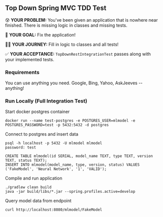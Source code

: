 ## Top Down Spring MVC TDD Test
:cold_sweat: **YOUR PROBLEM:** You've been given an application that is nowhere near finished. There is missing logic in classes and missing tests.

:facepunch: **YOUR GOAL:** Fix the application!

:man_student: **YOUR JOURNEY:** Fill in logic to classes and all tests!

:white_check_mark: **YOUR ACCEPTANCE:** `TopDownRestIntegrationTest` passes along with your implemented tests.

### Requirements
You can use anything you need. Google, Bing, Yahoo, AskJeeves -- anything!

### Run Locally (Full Integration Test)
Start docker postgres container
```
docker run --name test-postgres -e POSTGRES_USER=mlmodel -e POSTGRES_PASSWORD=test -p 5432:5432 -d postgres
```

Connect to postgres and insert data
```
psql -h localhost -p 5432 -U mlmodel mlmodel
password: test

CREATE TABLE mlmodel(id SERIAL, model_name TEXT, type TEXT, version TEXT, status TEXT);
INSERT INTO mlmodel(model_name, type, version, status) VALUES ('FakeModel', 'Neural Network', '1', 'VALID');
```

Compile and run application
```
./gradlew clean build
java -jar build/libs/*.jar --spring.profiles.active=develop
```

Query model data from endpoint
```
curl http://localhost:8080/mlmodel/FakeModel
```